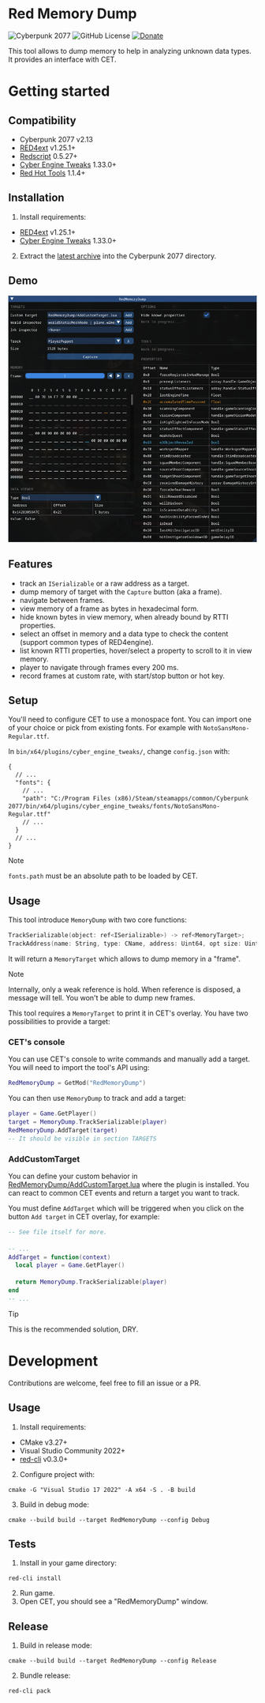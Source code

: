 # Red Memory Dump
![Cyberpunk 2077](https://img.shields.io/badge/Cyberpunk%202077-v2.13-blue)
![GitHub License](https://img.shields.io/github/license/rayshader/cp2077-red-memorydump)
[![Donate](https://img.shields.io/badge/donate-buy%20me%20a%20coffee-yellow)](https://www.buymeacoffee.com/lpfreelance)

This tool allows to dump memory to help in analyzing unknown data types. It 
provides an interface with CET.

# Getting started

## Compatibility
- Cyberpunk 2077 v2.13
- [RED4ext] v1.25.1+
- [Redscript] 0.5.27+
- [Cyber Engine Tweaks] 1.33.0+
- [Red Hot Tools] 1.1.4+

## Installation
1. Install requirements:
  - [RED4ext] v1.25.1+
  - [Cyber Engine Tweaks] 1.33.0+

2. Extract the [latest archive] into the Cyberpunk 2077 directory.

## Demo

![screenshot of tool](https://github.com/rayshader/cp2077-red-memorydump/blob/master/demo.png)

## Features
- track an `ISerializable` or a raw address as a target.
- dump memory of target with the `Capture` button (aka a frame).
- navigate between frames.
- view memory of a frame as bytes in hexadecimal form.
- hide known bytes in view memory, when already bound by RTTI properties.
- select an offset in memory and a data type to check the content (support common types of RED4engine).
- list known RTTI properties, hover/select a property to scroll to it in view memory.
- player to navigate through frames every 200 ms.
- record frames at custom rate, with start/stop button or hot key.

## Setup

You'll need to configure CET to use a monospace font. You can import one of 
your choice or pick from existing fonts. For example with 
`NotoSansMono-Regular.ttf`.

In `bin/x64/plugins/cyber_engine_tweaks/`, change `config.json` with:
```json5
{
  // ...
  "fonts": {
    // ...
    "path": "C:/Program Files (x86)/Steam/steamapps/common/Cyberpunk 2077/bin/x64/plugins/cyber_engine_tweaks/fonts/NotoSansMono-Regular.ttf"
    // ...
  }
  // ...
}
```

> [!NOTE]  
> `fonts.path` must be an absolute path to be loaded by CET.

## Usage

This tool introduce `MemoryDump` with two core functions:
```swift
TrackSerializable(object: ref<ISerializable>) -> ref<MemoryTarget>;
TrackAddress(name: String, type: CName, address: Uint64, opt size: Uint32) -> ref<MemoryTarget>;
```

It will return a `MemoryTarget` which allows to dump memory in a "frame".

> [!NOTE]  
> Internally, only a weak reference is hold. When reference is disposed, a
> message will tell. You won't be able to dump new frames.

This tool requires a `MemoryTarget` to print it in CET's overlay. You have two 
possibilities to provide a target:

### CET's console

You can use CET's console to write commands and manually add a target. You 
will need to import the tool's API using:
```lua
RedMemoryDump = GetMod("RedMemoryDump")
```
You can then use `MemoryDump` to track and add a target:
```lua
player = Game.GetPlayer()
target = MemoryDump.TrackSerializable(player)
RedMemoryDump.AddTarget(target)
-- It should be visible in section TARGETS
```

### AddCustomTarget

You can define your custom behavior in [RedMemoryDump/AddCustomTarget.lua] 
where the plugin is installed. You can react to common CET events and return 
a target you want to track.

You must define `AddTarget` which will be triggered when you click on the 
button `Add target` in CET overlay, for example:
```lua
-- See file itself for more.

-- ...
AddTarget = function(context)
  local player = Game.GetPlayer()

  return MemoryDump.TrackSerializable(player)
end
-- ...
```

> [!TIP]  
> This is the recommended solution, DRY.

# Development
Contributions are welcome, feel free to fill an issue or a PR.

## Usage
1. Install requirements:
  - CMake v3.27+
  - Visual Studio Community 2022+
  - [red-cli] v0.3.0+
2. Configure project with:
```shell
cmake -G "Visual Studio 17 2022" -A x64 -S . -B build
```

3. Build in debug mode:
```shell
cmake --build build --target RedMemoryDump --config Debug
```

## Tests
1. Install in your game directory:

```shell
red-cli install
```
 
2. Run game.
3. Open CET, you should see a "RedMemoryDump" window.

## Release
1. Build in release mode:

```shell
cmake --build build --target RedMemoryDump --config Release
```

2. Bundle release:

```shell
red-cli pack
```

<!-- Table of links -->
[RED4ext]: https://github.com/WopsS/RED4ext
[Redscript]: https://github.com/jac3km4/redscript
[Cyber Engine Tweaks]: https://github.com/maximegmd/CyberEngineTweaks
[Red Hot Tools]: https://github.com/psiberx/cp2077-red-hot-tools
[latest archive]: https://github.com/rayshader/cp2077-red-memorydump/releases/latest
[RedMemoryDump/AddCustomTarget.lua]: https://github.com/rayshader/cp2077-red-memorydump/blob/master/scripts/cet/AddCustomTarget.lua
[red-cli]: https://github.com/rayshader/cp2077-red-cli/releases/latest